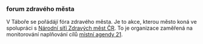 ### forum zdravého města

V Táboře se pořádájí fóra zdravého města.
Je to akce, kterou město koná ve spolupráci s [Národní síťí Zdravých měst ČR](http://www.nszm.cz).
To je organizace zaměřená na monitorování naplňování cílů [místní agendy 21](http://www.ma21.cz).
